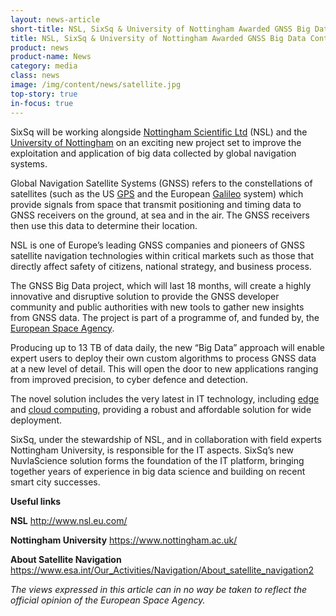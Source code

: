 ```yaml
---
layout: news-article
short-title: NSL, SixSq & University of Nottingham Awarded GNSS Big Data Contract 
title: NSL, SixSq & University of Nottingham Awarded GNSS Big Data Contract
product: news
product-name: News
category: media
class: news
image: /img/content/news/satellite.jpg
top-story: true
in-focus: true
---
```


SixSq will be working alongside [Nottingham Scientific Ltd](http://www.nsl.eu.com/) (NSL) and the [University of Nottingham](https://www.nottingham.ac.uk/) on an exciting new project set to improve the exploitation and application of big data collected by global navigation systems. 

Global Navigation Satellite Systems (GNSS) refers to the constellations of satellites (such as the US [GPS](https://www.gps.gov/) and the European [Galileo](http://www.esa.int/Our_Activities/Navigation/Galileo/What_is_Galileo) system) which provide signals from space that transmit positioning and timing data to GNSS receivers on the ground, at sea and in the air. The GNSS receivers then use this data to determine their location.

NSL is one of Europe’s leading GNSS companies and pioneers of GNSS satellite navigation technologies within critical markets such as those that directly affect safety of citizens, national strategy, and business process. 

The GNSS Big Data project, which will last 18 months, will create a highly innovative and disruptive solution to provide the GNSS developer community and public authorities with new tools to gather new insights from GNSS data. The project is part of a programme of, and funded by, the [European Space Agency](https://www.esa.int/ESA). 

Producing up to 13 TB of data daily, the new “Big Data” approach will enable expert users to deploy their own custom algorithms to process GNSS data at a new level of detail.  This will open the door to new applications ranging from improved precision, to cyber defence and detection.

The novel solution includes the very latest in IT technology, including [edge](http://media.sixsq.com/blog/what-is-edge-computing) and [cloud computing](http://media.sixsq.com/blog/what-is-cloud-technology), providing a robust and affordable solution for wide deployment.

SixSq, under the stewardship of NSL, and in collaboration with field experts Nottingham University, is responsible for the IT aspects. SixSq’s new NuvlaScience solution forms the foundation of the IT platform, bringing together years of experience in big data science and building on recent smart city successes.


**Useful links**

**NSL** http://www.nsl.eu.com/

**Nottingham University** https://www.nottingham.ac.uk/

**About Satellite Navigation** https://www.esa.int/Our_Activities/Navigation/About_satellite_navigation2


*The views expressed in this article can in no way be taken to reflect the official opinion of the European Space Agency.*

